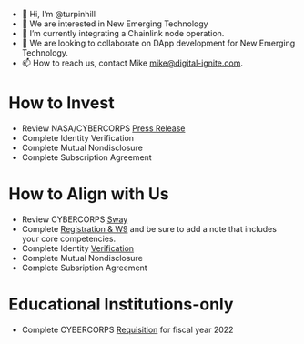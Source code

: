 - 👋 Hi, I’m @turpinhill
- 👀 We are interested in New Emerging Technology
- 🌱 I’m currently integrating a Chainlink node operation.
- 💞️ We are looking to collaborate on DApp development for New Emerging Technology.
- 📫 How to reach us, contact Mike <mike@digital-ignite.com>.

# How to Invest
- Review NASA/CYBERCORPS [Press Release](https://www.nasa.gov/press-release/goddard/2020/nasa-technology-to-reveal-crop-health-insights-for-agriculture-industry)
- Complete Identity Verification
- Complete Mutual Nondisclosure
- Complete Subscription Agreement

# How to Align with Us
- Review CYBERCORPS [Sway](https://sway.office.com/qkFd8eJfuweve5VD?ref=Link)
- Complete [Registration & W9](https://hipaa.jotform.com/21105087938816) and be sure to add a note that includes your core competencies.
- Complete Identity [Verification](https://hipaa.jotform.com/210935360161347)
- Complete Mutual Nondisclosure
- Complete Subsription Agreement

# Educational Institutions-only
- Complete CYBERCORPS [Requisition](https://hipaa.jotform.com/202047828564156) for fiscal year 2022

<!---
turpinhill/turpinhill is a ✨ special ✨ repository because its `README.md` (this file) appears on your GitHub profile.
You can click the Preview link to take a look at your changes.
--->
